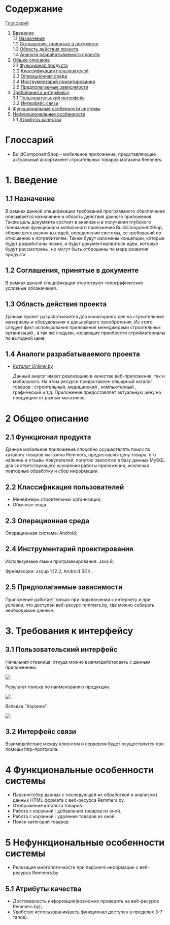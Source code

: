 # Содержание
[Глоссарий](#Глоссарий)
1. [Введение](#1Введение)  
1.1 [Назначение](#11-Назначение)  
1.2 [Соглашения, принятые в документе](#12-Соглашения-принятые-в-документе)  
1.3 [Область действия проекта](#13-Область-действия-проекта)  
1.4 [Аналоги разрабатываемого проекта](#14-Аналоги-разрабатываемого-проекта)  
2. [Общее описание](#2-Общее-описание)  
2.1 [Функционал продукта](#22-Функционал-продукта)  
2.2 [Классификация пользователей](#23-Классификация-пользователей)  
2.3 [Операционная среда](#24-Операционная-среда)  
2.4 [Инструментарий проектирования](#25-Инструментарий-проектирования)  
2.5 [Предполагаемые зависимости](#26-Предполагаемые-зависимости)  
3. [Требования к интерфейсу](#3-Требования-к-интерфейсу)  
3.1 [Пользовательский интерфейс](#31-Пользовательский-интерфейс)  
3.2 [Интерфейс связи](#33-Интерфейс-связи)  
4. [Функциональные особенности системы](#4-Функциональные-особенности-системы)  
5. [Нефункциональные особенности](#5-Нефункциональные-особенности)  
5.1 [Атрибуты качества](#52-Атрибуты-качества)

# Глоссарий
- BuildComponentShop - мобильное приложение, представляющее актуальный ассортимент строительных товаров магазина Remmers.
# 1. Введение
## 1.1 Назначение
В рамках данной спецификации требований программного обеспечения описывается назначение и область действия данного приложения. Также цель документа состоит в анализе и в получении глубокого понимания функционала мобильного приложения BuildComponentShop, сборке всех различных идей, определении системы, ее требований по отношению к потребителям. Также будут изложены концепции, которые будут разработаны позже, и будут документироваться идеи, которые будут рассмотрены, но могут быть отброшены по мере развития продукта.
## 1.2 Соглашения, принятые в документе
В рамках данной спецификации отсутствуют типографические условные обозначения.
## 1.3 Область действия проекта
Данный проект разрабатывается для мониторинга цен на строительные материалы и оборудования и  дальнейшего преобретения. Из этого следует факт использования приложения менеджерами строительных организаций , а так же людьми, желающие приобрести стройматериалы по выгодной цене.
## 1.4 Аналоги разрабатываемого проекта
- *[Каталог Onliner.by](https://www.onliner.by/)*  

   Данный аналог имеет реализацию в качестве веб-приложения, так и мобильного. На этом ресурсе предоставлен обширный каталог товаров : строительный, медицинский , компьютерный , графический и т.д. Приложение предоставляет актуальную цену на продукцию от разных магазинов.

# 2 Общее описание
## 2.1 Функционал продукта
Данное мобильное приложение способно осуществлять поиск по каталогу товаров магазина Remmers, предоставляя цену товара, его наличие и отзывы покупателей, попутно занося ее в
базу данных MySQL для соответствующего ускорения работы приложения, исключая повторные обработку и сбор информации. 
## 2.2 Классификация пользователей
- Менеджеры строительных организаций;
- Обычные люди.
## 2.3 Операционная среда
Операционная система: Android;

## 2.4 Инструментарий проектирования
Используемые языки программирования: Java 8;

Фреймворки: Jsoup 1.12.2, Android SDK .
## 2.5 Предполагаемые зависимости
Приложение работает только при подключении к интернету и при условии, что доступен веб-ресурс remmers.by, где можно собирать необходимые  данные.
# 3. Требования к интерфейсу
## 3.1 Пользовательский интерфейс

Начальная страница, откуда можно взаимодействовать с данным приложением.

![](https://github.com/VadimTagiev750504/BuildComponentShop/blob/master/Mockups/VisitPage.png)

Результат поиска по наименованию продукции.

![](https://github.com/VadimTagiev750504/BuildComponentShop/blob/master/Mockups/SearchResultPage.png)

Вкладка "Корзина".

![](https://github.com/VadimTagiev750504/BuildComponentShop/blob/master/Mockups/Shopping%20basket.png)

## 3.2 Интерфейс связи
Взаимодействие между клиентом и сервером будет осуществлятся при помощи http-протокола.
# 4 Функциональные особенности системы
- Парсинг(сбор данных с последующей их обработкой и анализом) данных HTML-формата с веб-ресурса Remmers.by.
- Отображение каталога товаров.
- Работа с корзиной : добавление товаров из оной.
- Работа с корзиной : удаление товаров из оной.
- Поиск категорий товаров.
# 5 Нефункциональные особенности системы
- Релизация многопоточности при парсинге информации с веб-ресурса Remmers.by
## 5.1 Атрибуты качества
- Достоверность информации(возможно проверить на веб-ресурсе Remmers.by);
- Удобство использования(весь функционал доступен в пределах 3-7 тапов).

